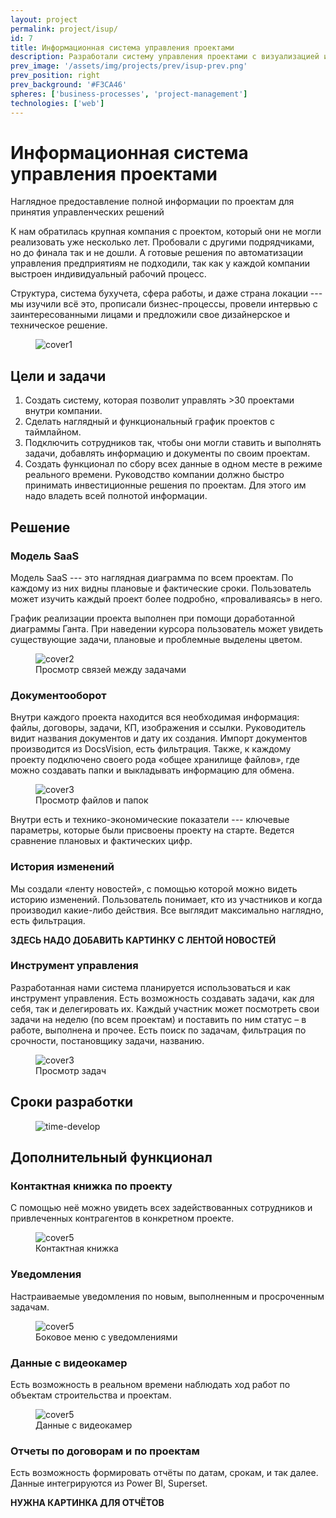 ```yaml
---
layout: project
permalink: project/isup/
id: 7
title: Информационная система управления проектами
description: Разработали систему управления проектами с визуализацией и обновляемой информацией более чем по 30 проектам
prev_image: '/assets/img/projects/prev/isup-prev.png'
prev_position: right
prev_background: '#F3CA46'
spheres: ['business-processes', 'project-management']
technologies: ['web']
---
```

  
# Информационная система управления проектами

Наглядное предоставление полной информации по проектам для принятия управленческих решений

К нам обратилась крупная компания с проектом, который они не могли реализовать уже несколько лет.
Пробовали с другими подрядчиками, но до финала так и не дошли.
А готовые решения по автоматизации управления предприятиям не подходили,
так как у каждой компании выстроен индивидуальный рабочий процесс.

Структура, система бухучета, сфера работы, и даже страна локации --- мы изучили всё это, прописали бизнес-процессы, провели интервью с заинтересованными лицами и предложили свое дизайнерское и техническое решение.


<figure>
    <img src="{{ site.baseurl }}/assets/img/projects/isup/cover1.png" alt="cover1"/>
</figure>

## Цели и задачи

1. Создать систему, которая позволит управлять >30 проектами внутри компании.
2. Сделать наглядный и функциональный график проектов с таймлайном.
3. Подключить сотрудников так, чтобы они могли ставить и выполнять задачи, добавлять информацию и документы по своим проектам.
4. Создать функционал по сбору всех данные в одном месте в режиме реального времени.
Руководство компании должно быстро принимать инвестиционные решения по проектам. Для этого им надо владеть всей полнотой информации.

## Решение

### Модель SaaS

Модель SaaS --- это наглядная диаграмма по всем проектам. По каждому из них видны плановые и фактические сроки. Пользователь может изучить каждый проект более подробно, «проваливаясь» в него.

График реализации проекта выполнен при помощи доработанной диаграммы Ганта. При наведении курсора пользователь может увидеть существующие задачи, плановые и проблемные выделены цветом.

<figure>
    <img src="{{ site.baseurl }}/assets/img/projects/isup/cover2.png" alt="cover2"/>
    <figcaption>Просмотр связей между задачами</figcaption>
</figure>

### Документооборот

Внутри каждого проекта находится вся необходимая информация: файлы, договоры, задачи, КП, изображения и ссылки. Руководитель видит названия документов и дату их создания. Импорт документов производится из DocsVision, есть фильтрация. Также, к каждому проекту подключено своего рода «общее хранилище файлов», где можно создавать папки и выкладывать информацию для обмена.

<figure>
    <img src="{{ site.baseurl }}/assets/img/projects/isup/cover3.png" alt="cover3"/>
    <figcaption>Просмотр файлов и папок</figcaption>
</figure>

Внутри есть и технико-экономические показатели --- ключевые параметры, которые были присвоены проекту на старте.
Ведется сравнение плановых и фактических цифр.

### История изменений

Мы создали «ленту новостей», с помощью которой можно видеть историю изменений.
Пользователь понимает, кто из участников и когда производил какие-либо действия.
Все выглядит максимально наглядно, есть фильтрация.

**ЗДЕСЬ НАДО ДОБАВИТЬ КАРТИНКУ С ЛЕНТОЙ НОВОСТЕЙ**

### Инструмент управления

Разработанная нами система планируется использоваться и как инструмент управления. Есть возможность создавать задачи, как для себя, так и делегировать их. Каждый участник может посмотреть свои задачи на неделю (по всем проектам) и поставить по ним статус – в работе, выполнена и прочее. Есть поиск по задачам, фильтрация по срочности, постановщику задачи, названию.

<figure>
    <img src="{{ site.baseurl }}/assets/img/projects/isup/cover4.png" alt="cover3"/>
    <figcaption>Просмотр задач</figcaption>
</figure>

## Сроки разработки

<figure>
    <img src="{{ site.baseurl }}/assets/img/projects/isup/time-develop.png" alt="time-develop"/>
</figure>

## Дополнительный функционал

### Контактная книжка по проекту

С помощью неё можно увидеть всех задействованных сотрудников и привлеченных контрагентов в конкретном проекте.

<figure>
    <img src="{{ site.baseurl }}/assets/img/projects/isup/cover5.png" alt="cover5"/>
    <figcaption>Контактная книжка</figcaption>
</figure>

### Уведомления

Настраиваемые уведомления по новым, выполненным и просроченным задачам.

<figure>
    <img src="{{ site.baseurl }}/assets/img/projects/isup/cover6.png" alt="cover5"/>
    <figcaption>Боковое меню с уведомлениями</figcaption>
</figure>

### Данные с видеокамер

Есть возможность в реальном времени наблюдать ход работ по объектам строительства и проектам.

<figure>
    <img src="{{ site.baseurl }}/assets/img/projects/isup/cover7.png" alt="cover5"/>
    <figcaption>Данные с видеокамер</figcaption>
</figure>

### Отчеты по договорам и по проектам

Есть возможность формировать отчёты по датам, срокам, и так далее. Данные интегрируются из Power BI, Superset.

**НУЖНА КАРТИНКА ДЛЯ ОТЧЁТОВ**
